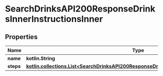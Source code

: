 
# SearchDrinksAPI200ResponseDrinksInnerInstructionsInner

## Properties
| Name | Type | Description | Notes |
| ------------ | ------------- | ------------- | ------------- |
| **name** | **kotlin.String** |  |  [optional] |
| **steps** | [**kotlin.collections.List&lt;SearchDrinksAPI200ResponseDrinksInnerInstructionsInnerStepsInner&gt;**](SearchDrinksAPI200ResponseDrinksInnerInstructionsInnerStepsInner.md) |  |  [optional] |



